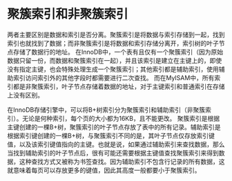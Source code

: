 # 聚簇索引和非聚簇索引

两者主要区别是数据和索引是否分离。聚簇索引是将数据与索引存储到一起，找到索引也就找到了数据；而非聚簇索引是将数据和索引存储分离开，索引树的叶子节点存储了数据行的地址。 在InnoDB中，一个表有且仅有一个聚簇索引（因为原始数据只留一份，而数据和聚簇索引在一起），并且该索引是建立在主键上的，即使没有指定主键，也会特殊处理生成一个聚簇索引；其他索引都是辅助索引，使用辅助索引访问索引外的其他字段时都需要进行二次查找。 而在MyISAM中，所有索引都是非聚簇索引，叶子节点存储着数据的地址，对于主键索引和普通索引在存储上没有区别。

在InnoDB存储引擎中，可以将B+树索引分为聚簇索引和辅助索引（非聚簇索引）。无论是何种索引，每个页的大小都为16KB，且不能更改。 聚簇索引是根据主键创建的一棵B+树，聚簇索引的叶子节点存放了表中的所有记录。辅助索引是根据索引键创建的一棵B+树，与聚簇索引不同的是，其叶子节点仅存放索引键值，以及该索引键值指向的主键。也就是说，如果通过辅助索引来查找数据，那么当找到辅助索引的叶子节点后，很有可能还需要根据主键值查找聚簇索引来得到数据，这种查找方式又被称为书签查找。因为辅助索引不包含行记录的所有数据，这就意味着每页可以存放更多的键值，因此其高度一般都要小于聚簇索引。